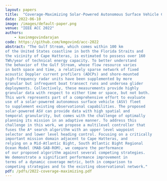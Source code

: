 ```yaml
---
layout: papers
title:  "Coverage-Maximizing Solar-Powered Autonomous Surface Vehicle Control for Persistent Gulf Stream Observation"
date: 2022-06-10
image: /images/default-paper.png
venue: "IEEE ACC 2022"
authors: 
    - kavinmgovindarajan
code: https://github.com/kmgovind/acc-2022 
abstract: "The Gulf Stream, which comes within 100 km
of the United States coastline in both the Florida Straits and
the vicinity of Cape Hatteras, is estimated to possess over 160
TWh/year of technical energy capacity. To better understand
the behavior of the Gulf Stream, whose flow resource varies
in both space and time, a relatively sparse network of fixed
acoustic Doppler current profilers (ADCPs) and shore-mounted
high-frequency radar units have been supplemented by more
granular but infrequent boat transect runs and undersea glider
deployments. Collectively, these measurements provide highly
granular data with respect to either time or space, but not both.
This work represents part of a comprehensive effort to evaluate
use of a solar-powered autonomous surface vehicle (ASV) fleet
to supplement existing observational capabilities. The proposed
solar-powered ASV can provide data with high spatial and
temporal granularity, but comes with the challenge of optimally
planning its mission in an adaptive manner. To address this
challenge in this work, we propose a multilevel controller that
fuses the A* search algorithm with an upper level waypoint
selector and lower level heading control. Focusing on a critically
important mission domain adjacent to Cape Hatteras, and
relying on a Mid-Atlantic Bight, South Atlantic Bight Regional
Ocean Model (MAB-SAB-ROM), we compare the performance
of our proposed algorithm against several competing strategies.
We demonstrate a significant performance improvement in
terms of a dynamic coverage metric, both in comparison to
competing strategies and to the existing observational network."
pdf: /pdfs/2022-coverage-maximizing.pdf
---
```

